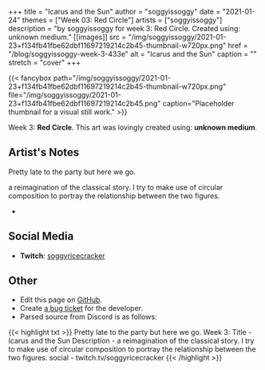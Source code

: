 +++
title =       "Icarus and the Sun"
author =      "soggyissoggy"
date =        "2021-01-24"
themes =      ["Week 03: Red Circle"]
artists =     ["soggyissoggy"]
description = "by soggyissoggy for week 3: Red Circle. Created using: unknown medium."
[[images]]
      src = "/img/soggyissoggy/2021-01-23+f134fb41fbe62dbf11697219214c2b45-thumbnail-w720px.png"
      href = "/blog/soggyissoggy-week-3-433e"
      alt = "Icarus and the Sun"
      caption = ""
      stretch = "cover"
+++

{{< fancybox path="/img/soggyissoggy/2021-01-23+f134fb41fbe62dbf11697219214c2b45-thumbnail-w720px.png" file="/img/soggyissoggy/2021-01-23+f134fb41fbe62dbf11697219214c2b45.png" caption="Placeholder thumbnail for a visual still work." >}}


Week 3: **Red Circle**. This art was lovingly created using: **unknown medium**.

## Artist's Notes

Pretty late to the party but here we go.

a reimagination of the classical story. I try to make use of circular composition to portray the relationship between the two figures. 

-

## Social Media

- **Twitch**: <a href='https://twitch.tv/soggyricecracker' target='_blank'>soggyricecracker</a>

## Other

- Edit this page on [GitHub](https://github.com/teaminkling/web-refresh/edit/main/content/blog/soggyissoggy-week-3-433e.md).
- Create [a bug ticket](https://github.com/teaminkling/web-refresh/issues/new?assignees=&labels=bug&template=problem-report.md&title=) for the developer.
- Parsed source from Discord is as follows:

{{< highlight txt >}}
Pretty late to the party but here we go.
Week 3:
Title - Icarus and the Sun
Description - a reimagination of the classical story. I try to make use of circular composition to portray the relationship between the two figures. 
social - twitch.tv/soggyricecracker
{{< /highlight >}}